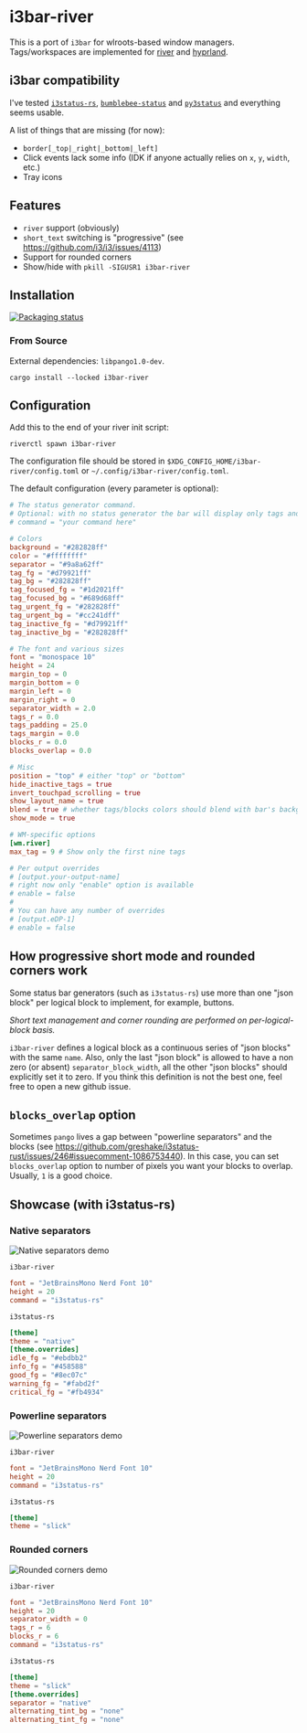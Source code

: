# i3bar-river

This is a port of `i3bar` for wlroots-based window managers. Tags/workspaces are implemented for [river](https://github.com/riverwm/river) and [hyprland](https://github.com/hyprwm/Hyprland).

## i3bar compatibility

I've tested [`i3status-rs`](https://github.com/greshake/i3status-rust), [`bumblebee-status`](https://github.com/tobi-wan-kenobi/bumblebee-status) and [`py3status`](https://github.com/ultrabug/py3status) and everything seems usable.

A list of things that are missing (for now):
- `border[_top|_right|_bottom|_left]`
- Click events lack some info (IDK if anyone actually relies on `x`, `y`, `width`, etc.)
- Tray icons

## Features

- `river` support (obviously)
- `short_text` switching is "progressive" (see https://github.com/i3/i3/issues/4113)
- Support for rounded corners
- Show/hide with `pkill -SIGUSR1 i3bar-river`

## Installation

[![Packaging status](https://repology.org/badge/vertical-allrepos/i3bar-river.svg)](https://repology.org/project/i3bar-river/versions)

### From Source

External dependencies: `libpango1.0-dev`.

```
cargo install --locked i3bar-river
```

## Configuration

Add this to the end of your river init script:

```
riverctl spawn i3bar-river
```

The configuration file should be stored in `$XDG_CONFIG_HOME/i3bar-river/config.toml` or `~/.config/i3bar-river/config.toml`.

The default configuration (every parameter is optional):

```toml
# The status generator command.
# Optional: with no status generator the bar will display only tags and layout name.
# command = "your command here"

# Colors
background = "#282828ff"
color = "#ffffffff"
separator = "#9a8a62ff"
tag_fg = "#d79921ff"
tag_bg = "#282828ff"
tag_focused_fg = "#1d2021ff"
tag_focused_bg = "#689d68ff"
tag_urgent_fg = "#282828ff"
tag_urgent_bg = "#cc241dff"
tag_inactive_fg = "#d79921ff"
tag_inactive_bg = "#282828ff"

# The font and various sizes
font = "monospace 10"
height = 24
margin_top = 0
margin_bottom = 0
margin_left = 0
margin_right = 0
separator_width = 2.0
tags_r = 0.0
tags_padding = 25.0
tags_margin = 0.0
blocks_r = 0.0
blocks_overlap = 0.0

# Misc
position = "top" # either "top" or "bottom"
hide_inactive_tags = true
invert_touchpad_scrolling = true
show_layout_name = true
blend = true # whether tags/blocks colors should blend with bar's background
show_mode = true

# WM-specific options
[wm.river]
max_tag = 9 # Show only the first nine tags

# Per output overrides
# [output.your-output-name]
# right now only "enable" option is available
# enable = false
#
# You can have any number of overrides
# [output.eDP-1]
# enable = false
```

## How progressive short mode and rounded corners work

Some status bar generators (such as `i3status-rs`) use more than one "json block" per logical block
to implement, for example, buttons.

_Short text management and corner rounding are performed on per-logical-block basis._

`i3bar-river` defines a logical block as a continuous series of "json blocks" with the same `name`.
Also, only the last "json block" is allowed to have a non zero (or absent) `separator_block_width`,
all the other "json blocks" should explicitly set it to zero. If you think this definition is not
the best one, feel free to open a new github issue.

## `blocks_overlap` option

Sometimes `pango` lives a gap between "powerline separators" and the blocks (see https://github.com/greshake/i3status-rust/issues/246#issuecomment-1086753440). In this case, you can set `blocks_overlap` option to number of pixels you want your blocks to overlap. Usually, `1` is a good choice.

## Showcase (with i3status-rs)

### Native separators

![Native separators demo](../assets/native_demo.png?raw=true)

`i3bar-river`

```toml
font = "JetBrainsMono Nerd Font 10"
height = 20
command = "i3status-rs"
```

`i3status-rs`

```toml
[theme]
theme = "native"
[theme.overrides]
idle_fg = "#ebdbb2"
info_fg = "#458588"
good_fg = "#8ec07c"
warning_fg = "#fabd2f"
critical_fg = "#fb4934"
```

### Powerline separators

![Powerline separators demo](../assets/powerline_demo.png?raw=true)

`i3bar-river`

```toml
font = "JetBrainsMono Nerd Font 10"
height = 20
command = "i3status-rs"
```

`i3status-rs`

```toml
[theme]
theme = "slick"
```

### Rounded corners

![Rounded corners demo](../assets/rounded_corners_demo.png?raw=true)

`i3bar-river`

```toml
font = "JetBrainsMono Nerd Font 10"
height = 20
separator_width = 0
tags_r = 6
blocks_r = 6
command = "i3status-rs"
```

`i3status-rs`

```toml
[theme]
theme = "slick"
[theme.overrides]
separator = "native"
alternating_tint_bg = "none"
alternating_tint_fg = "none"
```
